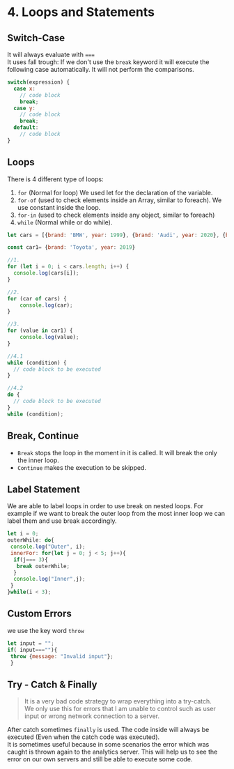 # 4. Loops and Statements

## Switch-Case

It will always evaluate with `===`  
It uses fall trough: If we don't use the `break` keyword it will execute the following case automatically. It will not perform the comparisons.

```JavaScript
switch(expression) {
  case x:
    // code block
    break;
  case y:
    // code block
    break;
  default:
    // code block
}
```

## Loops

There is 4 different type of loops:

1. `for` (Normal for loop) We used let for the declaration of the variable.
2. `for-of` (used to check elements inside an Array, similar to foreach). We use constant inside the loop.
3. `for-in` (used to check elements inside any object, similar to foreach)
4. `while` (Normal while or do while).

```JavaScript
let cars = [{brand: 'BMW', year: 1999}, {brand: 'Audi', year: 2020}, {brand: 'Audi', year: 2004}, {brand: 'Mercedes', year: 1970}, {brand: 'Tesla', year: 2017}]

const car1= {brand: 'Toyota', year: 2019}

//1.
for (let i = 0; i < cars.length; i++) {
  console.log(cars[i]);
}

//2.
for (car of cars) {
    console.log(car);
}

//3.
for (value in car1) {
    console.log(value);
}

//4.1
while (condition) {
  // code block to be executed
}

//4.2
do {
  // code block to be executed
}
while (condition);
```
## Break, Continue

- `Break` stops the loop in the moment in it is called. It will break the only the inner loop.
- `Continue` makes the execution to be skipped.

## Label Statement

We are able to label loops in order to use break on nested loops. For example if we want to break the outer loop from the most inner loop we can label them and use break accordingly.

```JavaScript
let i = 0;
outerWhile: do{
 console.log("Outer", i);
 innerFor: for(let j = 0; j < 5; j++){
  if(j=== 3){
   break outerWhile;
  }
  console.log("Inner",j);
 }
}while(i < 3);
```

## Custom Errors

we use the key word `throw`

```JavaScript
let input = "";
if( input===""){
 throw {message: "Invalid input"};
 }
```

## Try - Catch & Finally

> It is a very bad code strategy to wrap everything into a try-catch.  
> We only use this for errors that I am unable to control such as user input or wrong network connection to a server.

After catch sometimes `finally` is used. The code inside will always be executed (Even when the catch code was executed).  
It is sometimes useful because in some scenarios the error which was caught is thrown again to the analytics server.
This will help us to see the error on our own servers and still be able to execute some code.
